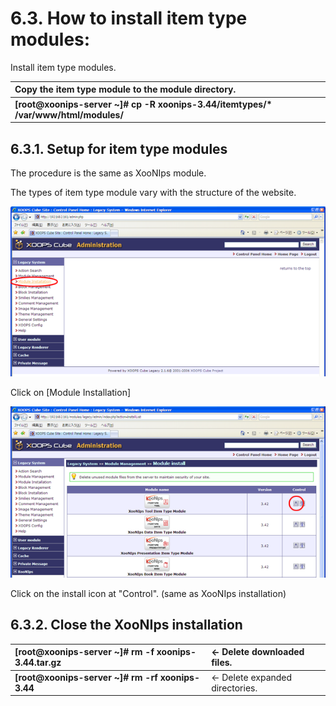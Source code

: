 # 6.3. How to install item type modules:

Install item type modules.

| Copy the item type module to the module directory. |
| :--- |
| **\[root@xoonips-server ~\]\# cp -R xoonips-3.44/itemtypes/\* /var/www/html/modules/** |

## 6.3.1. Setup for item type modules <a id="6-3-1-setup-for-item-type-modules"></a>

The procedure is the same as XooNIps module.

The types of item type module vary with the structure of the website.

![](../../.gitbook/assets/xoonips-install03.png)

Click on \[Module Installation\]

![](../../.gitbook/assets/xoonips-install32%20%281%29.png)

Click on the install icon at "Control". \(same as XooNIps installation\)

## 6.3.2. Close the XooNIps installation <a id="6-3-2-close-the-xoonips-installation"></a>

| **\[root@xoonips-server ~\]\# rm -f xoonips-3.44.tar.gz** | ← Delete downloaded files. |
| :--- | :--- |
| **\[root@xoonips-server ~\]\# rm -rf xoonips-3.44** | ← Delete expanded directories. |

